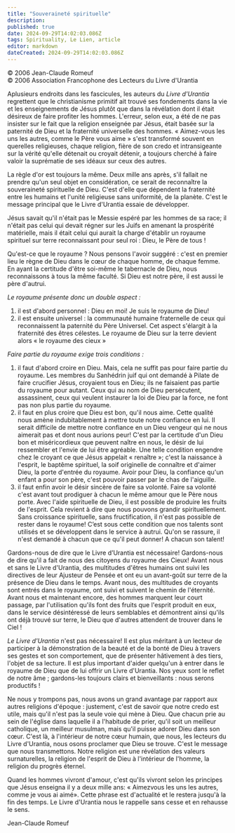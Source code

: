 ```yaml
---
title: "Souveraineté spirituelle"
description: 
published: true
date: 2024-09-29T14:02:03.086Z
tags: Spirituality, Le Lien, article
editor: markdown
dateCreated: 2024-09-29T14:02:03.086Z
---
```


<p class="v-card v-sheet theme--light grey lighten-3 px-2">© 2006 Jean-Claude Romeuf<br>© 2006 Association Francophone des Lecteurs du Livre d'Urantia</p>

Aplusieurs endroits dans les fascicules, les auteurs du _Livre d'Urantia_ regrettent que le christianisme primitif ait trouvé ses fondements dans la vie et les enseignements de Jésus plutôt que dans la révélation dont il était désireux de faire profiter les hommes. L'erreur, selon eux, a été de ne pas insister sur le fait que la religion enseignée par Jésus, était basée sur la paternité de Dieu et la fraternité universelle des hommes. « Aimez-vous les uns les autres, comme le Père vous aime » s'est transformé souvent en querelles religieuses, chaque religion, fière de son credo et intransigeante sur la vérité qu'elle détenait ou croyait détenir, a toujours cherché à faire valoir la suprématie de ses idéaux sur ceux des autres.

La règle d'or est toujours la même. Deux mille ans après, s'il fallait ne prendre qu'un seul objet en considération, ce serait de reconnaître la souveraineté spirituelle de Dieu. C'est d'elle que dépendent la fraternité entre les humains et l'unité religieuse sans uniformité, de la planète. C'est le message principal que le Livre d'Urantia essaie de développer.

Jésus savait qu'il n'était pas le Messie espéré par les hommes de sa race; il n'était pas celui qui devait régner sur les Juifs en amenant la prospérité matérielle, mais il était celui qui aurait la charge d'établir un royaume spirituel sur terre reconnaissant pour seul roi : Dieu, le Père de tous !

Qu'est-ce que le royaume ? Nous pensons l'avoir suggéré : c'est en premier lieu le règne de Dieu dans le cœur de chaque homme, de chaque femme. En ayant la certitude d'être soi-même le tabernacle de Dieu, nous reconnaissons à tous la même faculté. Si Dieu est notre père, il est aussi le père d'autrui.

_Le royaume présente donc un double aspect :_
1. il est d'abord personnel : Dieu en moi! Je suis le royaume de Dieu!
2. il est ensuite universel : la communauté humaine fraternelle de ceux qui reconnaissent la paternité du Père Universel. Cet aspect s'élargit à la fraternité des êtres célestes. Le royaume de Dieu sur la terre devient alors « le royaume des cieux »

_Faire partie du royaume exige trois conditions :_
1. il faut d'abord croire en Dieu. Mais, cela ne suffit pas pour faire partie du royaume. Les membres du Sanhédrin juif qui ont demandé à Pilate de faire crucifier Jésus, croyaient tous en Dieu; ils ne faisaient pas partie du royaume pour autant. Ceux qui au nom de Dieu persécutent, assassinent, ceux qui veulent instaurer la loi de Dieu par la force, ne font pas non plus partie du royaume.
2. il faut en plus croire que Dieu est bon, qu'il nous aime. Cette qualité nous amène indubitablement à mettre toute notre confiance en lui. Il serait difficile de mettre notre confiance en un Dieu vengeur qui ne nous aimerait pas et dont nous aurions peur! C'est par la certitude d'un Dieu bon et miséricordieux que peuvent naître en nous, le désir de lui ressembler et l'envie de lui être agréable. Une telle condition engendre chez le croyant ce que Jésus appelait « renaître »; c'est la naissance à l'esprit, le baptême spirituel, la soif originelle de connaître et d'aimer Dieu, la porte d'entrée du royaume. Avoir pour Dieu, la confiance qu'un enfant a pour son père, c'est pouvoir passer par le chas de l'aiguille.
3. il faut enfin avoir le désir sincère de faire sa volonté. Faire sa volonté c'est avant tout prodiguer à chacun le même amour que le Père nous porte. Avec l'aide spirituelle de Dieu, il est possible de produire les fruits de l'esprit. Cela revient à dire que nous pouvons grandir spirituellement. Sans croissance spirituelle, sans fructification, il n'est pas possible de rester dans le royaume! C’est sous cette condition que nos talents sont utilisés et se développent dans le service à autrui. Qu'on se rassure, il n'est demandé à chacun que ce qu'il peut donner! A chacun son talent!

Gardons-nous de dire que le Livre d’Urantia est nécessaire! Gardons-nous de dire qu'il a fait de nous des citoyens du royaume des Cieux! Avant nous et sans le Livre d'Urantia, des multitudes d'êtres humains ont suivi les directives de leur Ajusteur de Pensée et ont eu un avant-goût sur terre de la présence de Dieu dans le temps. Avant nous, des multitudes de croyants sont entrés dans le royaume, ont suivi et suivent le chemin de l'éternité. Avant nous et maintenant encore, des hommes marquent leur court passage, par l'utilisation qu'ils font des fruits que l'esprit produit en eux, dans le service désintéressé de leurs semblables et démontrent ainsi qu'ils ont déjà trouvé sur terre, le Dieu que d'autres attendent de trouver dans le Ciel !

_Le Livre d'Urantia_ n'est pas nécessaire! Il est plus méritant à un lecteur de participer à la démonstration de la beauté et de la bonté de Dieu à travers ses gestes et son comportement, que de présenter hâtivement à des tiers, l'objet de sa lecture. Il est plus important d'aider quelqu'un à entrer dans le royaume de Dieu que de lui offrir un Livre d'Urantia. Nos yeux sont le reflet de notre âme ; gardons-les toujours clairs et bienveillants : nous serons productifs !

Ne nous y trompons pas, nous avons un grand avantage par rapport aux autres religions d'époque : justement, c'est de savoir que notre credo est utile, mais qu'il n'est pas la seule voie qui mène à Dieu. Que chacun prie au sein de l'église dans laquelle il a l'habitude de prier, qu'il soit un meilleur catholique, un meilleur musulman, mais qu'il puisse adorer Dieu dans son cœur. C'est là, à l'intérieur de notre cœur humain, que nous, les lecteurs du Livre d'Urantia, nous osons proclamer que Dieu se trouve. C'est le message que nous transmettons. Notre religion est une révélation des valeurs surnaturelles, la religion de l'esprit de Dieu à l'intérieur de l'homme, la religion du progrès éternel.

Quand les hommes vivront d'amour, c'est qu'ils vivront selon les principes que Jésus enseigna il y a deux mille ans: « Aimezvous les uns les autres, comme je vous ai aimé». Cette phrase est d'actualité et le restera jusqu'à la fin des temps. Le Livre d'Urantia nous le rappelle sans cesse et en rehausse le sens.

Jean-Claude Romeuf